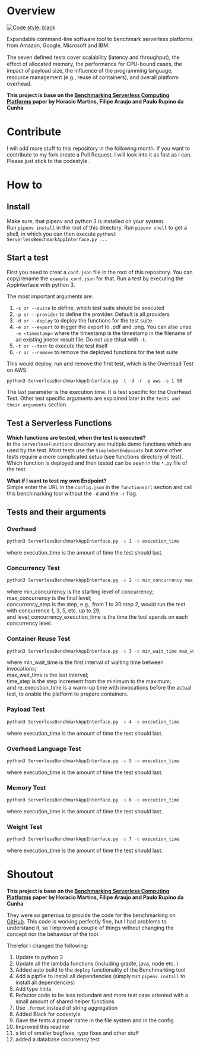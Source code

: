 # Overview
[![Code style: black](https://img.shields.io/badge/code%20style-black-000000.svg)](https://github.com/psf/black)

Expandable command-line software tool to benchmark serverless platforms from Amazon, Google, Microsoft and IBM.

The seven deﬁned tests cover scalability (latency and throughput), the effect of allocated memory, the performance for CPU-bound cases, the impact of payload size, the inﬂuence of the programming language, resource management (e.g., reuse of containers), and overall platform overhead.

**This project is base on the [Benchmarking Serverless Computing Platforms](https://link.springer.com/content/pdf/10.1007/s10723-020-09523-1.pdf) paper by Horacio Martins, Filipe Araujo and Paulo Rupino da Cunha**

# Contribute

I will add more stuff to this repository in the following month. If you want to contribute to my fork create a Pull Request.
I will look into it as fast as I can. Please just stick to the codestyle.

# How to

## Install

Make sure, that pipenv and python 3 is installed on your system.  
Run `pipenv install` in the root of this directory.
Run `pipenv shell` to get a shell, in which you can then execute `python3 ServerlessBenchmarkAppInterface.py ...`

## Start a test

First you need to creat a `conf.json` file in the root of this repository. You can copy/rename the `example_conf.json` for that.
Run a test by executing the AppInterface with python 3.

The most important arguments are:

1. `-s or --suite` to define, which test suite should be executed
2. `-p or --provider` to define the provider. Default is all providers
3. `-d or --deploy` to deploy the functions for the test suite
4. `-e or --export` to trigger the export to .pdf and .png. You can also unse `-e <timestamp>` where the timestamp is the timestamp in the filename of an existing jmeter result file. Do not use thhat with `-t`.
5. `-t or --test` to execute the test itself   
6. `-r or --remove` to remove the deployed functions for the test suite

This would deploy, run and remove the first test, which is the Overhead Test on AWS:

`python3 ServerlessBenchmarkAppInterface.py -t -d -r -p aws -s 1 90`

The last parameter is the execution time. It is test specific for the Overhead Test.
Other test specific arguments are explained later in the `Tests and their arguments` section.

## Test a Serverless Functions
**Which functions are tested, when the test is executed?**  
In the `ServerlessFunctions` directory are multiple demo functions which are used by the test.
Most tests use the `SimpleGetEndpoints` but some other tests require a more complicated setup (see functions directory of test).
Which function is deployed and then tested can be seen in the `*.py` file of the test.

**What if I want to test my own Endpoint?**  
Simple enter the URL in the `config.json` in the `functionsUrl` section and call this benchmarking tool without the `-d` and the `-r` flag.

## Tests and their arguments

### Overhead

```bash
python3 ServerlessBenchmarkAppInterface.py -s 1 -o execution_time
```

where execution_time is the amount of time the test should last.

### Concurrency Test

```bash
python3 ServerlessBenchmarkAppInterface.py -s 2 -o min_concurrency max_concurrency concurrency_step level_concurrency_execution_time
```

where min_concurrency is the starting level of concurrency;  
max_concurrency is the final level;  
concurrency_step is the step, e.g., from 1 to 30 step 2, would run the test with concurrence 1, 3, 5, etc. up to 29;  
and level_concurrency_execution_time is the time the tool spends on each concurrency level.  

### Container Reuse Test

```bash
python3 ServerlessBenchmarkAppInterface.py -s 3 -o min_wait_time max_wait_time time_step pre_execution_time
```

where min_wait_time is the first interval of waiting time between invocations;  
max_wait_time is the last interval;  
time_step is the step increment from the minimum to the maximum;  
and re_execution_time is a warm-up time with invocations before the actual test, to enable the platform to prepare containers.  

### Payload Test

```bash
python3 ServerlessBenchmarkAppInterface.py -s 4 -o execution_time
```

where execution_time is the amount of time the test should last.


### Overhead Language Test

```bash
python3 ServerlessBenchmarkAppInterface.py -s 5 -o execution_time
```

where execution_time is the amount of time the test should last.

### Memory Test

```bash
python3 ServerlessBenchmarkAppInterface.py -s 6 -o execution_time
```

where execution_time is the amount of time the test should last.

### Weight Test

```bash
python3 ServerlessBenchmarkAppInterface.py -s 7 -o execution_time
```

where execution_time is the amount of time the test should last.


# Shoutout
**This project is base on the [Benchmarking Serverless Computing Platforms](https://link.springer.com/content/pdf/10.1007/s10723-020-09523-1.pdf) paper by Horacio Martins, Filipe Araujo and Paulo Rupino da Cunha**


They were so generous to provide the code for the benchmarking on [GitHub](https://github.com/hjmart93/ServerlessBenchmark).
This code is working perfectly fine, but I had problems to understand it, so I improved a couple of things without changing the concept nor the behaviour of the tool.

Therefor I changed the following:

1. Update to python 3
2. Update all the lambda functions (including gradle, java, node etc. )
3. Added auto build to the `deploy` functionality of the Benchmarking tool
4. Add a pipfile to install all dependencies (simply run `pipenv install` to install all dependencies)
5. Add type hints
6. Refactor code to be less redundant and more test case oriented with a small amount of shared helper functions
7. Use `.format` instead of string aggregation
8. Added Black for codestyle
9. Gave the tests a proper name in the file system and in the config
10. Improved this readme
11. a lot of smaller bugfixes, typo fixes and other stuff
12. added a database cocurrency test
